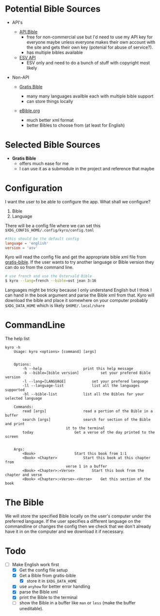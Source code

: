 # Potential Bible Sources

- API's
  - [API.Bible](https://scripture.api.bible/)
    - free for non-commercial use but I'd need to use my API key for everyone maybe unless everyone makes their own account with the site and gets their own key (potenial for abuse of service?).
    - has multiple bibles available
  - [ESV API](https://api.esv.org/)
    - ESV only and need to do a bunch of stuff with copyright most likely
- Non-API

  - [Gratis Bible](https://github.com/gratis-bible/bible)

    - many many languages availble each with multiple bible support
    - can store things locally

  - [eBible.org](https://ebible.org/download.php)
    - much better xml format
    - better Bibles to choose from (at least for English)

# Selected Bible Sources

- **Gratis Bible**
  - offers much ease for me
  - I can use it as a submodule in the project and reference that maybe

# Configuration

I want the user to be able to configure the app. What shall we configure?

1. Bible
2. Language

There will be a config file where we can set this `$XDG_CONFIG_HOME/.config/kyro/config.toml`

```toml
#this should be the default config
language = 'english'
version = 'asv'
```

Kyro will read the config file and get the appropriate bible xml file from [gratis-bible](https://github.com/gratis-bible/bible).
If the user wants to try another language or Bible version they can do so from the command line.

```sh
# use french and use the Ostervald Bible
$ kyro --lang=french --bible=ost jean 3:16
```

Languages might be tricky because I only understand English but I think I can hand in the book argument and parse the Bible xml from that.
Kyro will download the bible and place it somewhere on your computer probably `$XDG_DATA_HOME` which is likely
`$HOME/.local/share`

# CommandLine

The help list

```
kyro -h
	Usage: kyro <options> [command] [args]


	Options:
		-h --help 					print this help message
		-b --bible=[bible version]  		set your prefered Bible version
		-l --lang=[LANGUAGE]    		set your prefered language
		-ll --language-list 			list all the languages supported
		-bl --bible-list 			list all the Bibles for your selected language

	Commands:
		read [args]  				read a portion of the Bible in a buffer
		search [args] 				search for section of the Bible and print
							it to the terminal
		today 					Get a verse of the day printed to the screen


	Args:
		<Book>  				Start this book from 1:1
		<Book> <Chapter> 			Start this book at this chapter from
							verse 1 in a buffer
		<Book> <Chapter>:<Verse>  		Start this book from the chapter and verse
		<Book> <Chapter>:<Verse>-<Verse>  	Get this section of the book
```

# The Bible

We will store the specified Bible locally on the user's computer under the preferred language.
If the user specifies a different language on the commandline or changes the config then we check that
we don't already have it in on the computer and we download it if necessary.

# Todo

- [ ] Make English work first
  - [x] Get the config file setup
  - [x] Get a Bible from gratis-bible
    - [x] store it in `$XDG_DATA_HOME`
  - [x] use `anyhow` for better error handling
  - [x] parse the Bible xml
  - [x] print the Bible to the terminal
  - [ ] show the Bible in a buffer like `man` or `less` (make the buffer uneditable).
